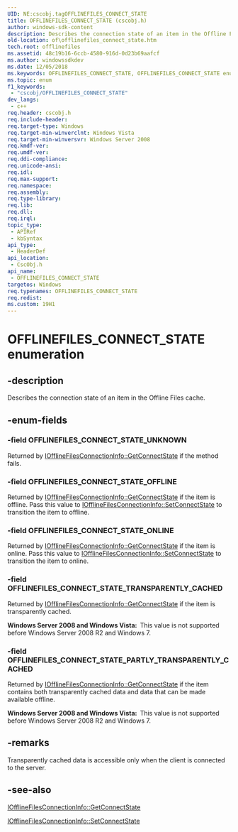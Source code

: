 ```yaml
---
UID: NE:cscobj.tagOFFLINEFILES_CONNECT_STATE
title: OFFLINEFILES_CONNECT_STATE (cscobj.h)
author: windows-sdk-content
description: Describes the connection state of an item in the Offline Files cache.
old-location: of\offlinefiles_connect_state.htm
tech.root: offlinefiles
ms.assetid: 48c19b16-6ccb-4580-916d-0d23b69aafcf
ms.author: windowssdkdev
ms.date: 12/05/2018
ms.keywords: OFFLINEFILES_CONNECT_STATE, OFFLINEFILES_CONNECT_STATE enumeration [Offline Files], OFFLINEFILES_CONNECT_STATE_OFFLINE, OFFLINEFILES_CONNECT_STATE_ONLINE, OFFLINEFILES_CONNECT_STATE_PARTLY_TRANSPARENTLY_CACHED, OFFLINEFILES_CONNECT_STATE_TRANSPARENTLY_CACHED, OFFLINEFILES_CONNECT_STATE_UNKNOWN, cscobj/OFFLINEFILES_CONNECT_STATE, cscobj/OFFLINEFILES_CONNECT_STATE_OFFLINE, cscobj/OFFLINEFILES_CONNECT_STATE_ONLINE, cscobj/OFFLINEFILES_CONNECT_STATE_PARTLY_TRANSPARENTLY_CACHED, cscobj/OFFLINEFILES_CONNECT_STATE_TRANSPARENTLY_CACHED, cscobj/OFFLINEFILES_CONNECT_STATE_UNKNOWN, of.offlinefiles_connect_state
ms.topic: enum
f1_keywords: 
 - "cscobj/OFFLINEFILES_CONNECT_STATE"
dev_langs:
 - c++
req.header: cscobj.h
req.include-header: 
req.target-type: Windows
req.target-min-winverclnt: Windows Vista
req.target-min-winversvr: Windows Server 2008
req.kmdf-ver: 
req.umdf-ver: 
req.ddi-compliance: 
req.unicode-ansi: 
req.idl: 
req.max-support: 
req.namespace: 
req.assembly: 
req.type-library: 
req.lib: 
req.dll: 
req.irql: 
topic_type:
 - APIRef
 - kbSyntax
api_type:
 - HeaderDef
api_location:
 - CscObj.h
api_name:
 - OFFLINEFILES_CONNECT_STATE
targetos: Windows
req.typenames: OFFLINEFILES_CONNECT_STATE
req.redist: 
ms.custom: 19H1
---
```


# OFFLINEFILES_CONNECT_STATE enumeration


## -description


Describes the connection state of an item in the Offline Files cache.


## -enum-fields




### -field OFFLINEFILES_CONNECT_STATE_UNKNOWN

Returned by <a href="https://docs.microsoft.com/previous-versions/windows/desktop/api/cscobj/nf-cscobj-iofflinefilesconnectioninfo-getconnectstate">IOfflineFilesConnectionInfo::GetConnectState</a> if the method fails.


### -field OFFLINEFILES_CONNECT_STATE_OFFLINE

Returned by <a href="https://docs.microsoft.com/previous-versions/windows/desktop/api/cscobj/nf-cscobj-iofflinefilesconnectioninfo-getconnectstate">IOfflineFilesConnectionInfo::GetConnectState</a> if the item is offline. Pass this value to <a href="https://docs.microsoft.com/previous-versions/windows/desktop/api/cscobj/nf-cscobj-iofflinefilesconnectioninfo-setconnectstate">IOfflineFilesConnectionInfo::SetConnectState</a> to transition the item to offline.


### -field OFFLINEFILES_CONNECT_STATE_ONLINE

Returned by <a href="https://docs.microsoft.com/previous-versions/windows/desktop/api/cscobj/nf-cscobj-iofflinefilesconnectioninfo-getconnectstate">IOfflineFilesConnectionInfo::GetConnectState</a> if the item is online. Pass this value to <a href="https://docs.microsoft.com/previous-versions/windows/desktop/api/cscobj/nf-cscobj-iofflinefilesconnectioninfo-setconnectstate">IOfflineFilesConnectionInfo::SetConnectState</a> to transition the item to online.


### -field OFFLINEFILES_CONNECT_STATE_TRANSPARENTLY_CACHED

Returned by <a href="https://docs.microsoft.com/previous-versions/windows/desktop/api/cscobj/nf-cscobj-iofflinefilesconnectioninfo-getconnectstate">IOfflineFilesConnectionInfo::GetConnectState</a> if the item is transparently cached.

<b>Windows Server 2008 and Windows Vista:  </b>This value is not supported before Windows Server 2008 R2 and Windows 7.


### -field OFFLINEFILES_CONNECT_STATE_PARTLY_TRANSPARENTLY_CACHED

Returned by <a href="https://docs.microsoft.com/previous-versions/windows/desktop/api/cscobj/nf-cscobj-iofflinefilesconnectioninfo-getconnectstate">IOfflineFilesConnectionInfo::GetConnectState</a> if the item contains both transparently cached data and data that can be made available offline.

<b>Windows Server 2008 and Windows Vista:  </b>This value is not supported before Windows Server 2008 R2 and Windows 7.


## -remarks



Transparently cached data is accessible only when the client is connected to the server.




## -see-also




<a href="https://docs.microsoft.com/previous-versions/windows/desktop/api/cscobj/nf-cscobj-iofflinefilesconnectioninfo-getconnectstate">IOfflineFilesConnectionInfo::GetConnectState</a>



<a href="https://docs.microsoft.com/previous-versions/windows/desktop/api/cscobj/nf-cscobj-iofflinefilesconnectioninfo-setconnectstate">IOfflineFilesConnectionInfo::SetConnectState</a>
 

 

